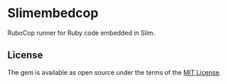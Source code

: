 # Slimembedcop

RuboCop runner for Ruby code embedded in Slim.

## License

The gem is available as open source under the terms of the [MIT License](https://opensource.org/licenses/MIT).
